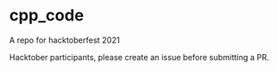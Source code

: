 # cpp_code
A repo for hacktoberfest 2021

Hacktober participants, please create an issue before submitting a PR.
